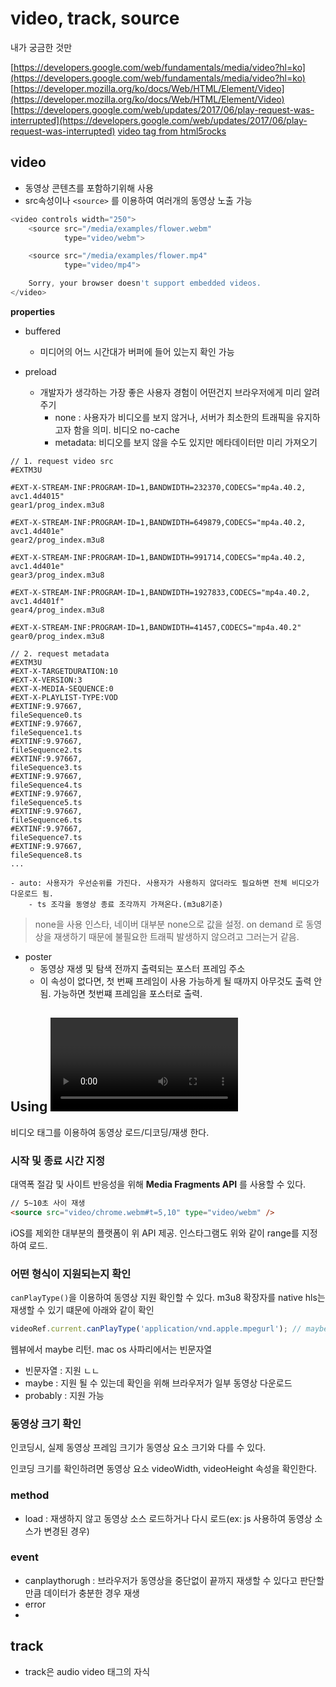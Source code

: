 # video, track, source

내가 궁금한 것만

[https://developers.google.com/web/fundamentals/media/video?hl=ko](https://developers.google.com/web/fundamentals/media/video?hl=ko)
[https://developer.mozilla.org/ko/docs/Web/HTML/Element/Video](https://developer.mozilla.org/ko/docs/Web/HTML/Element/Video)
[https://developers.google.com/web/updates/2017/06/play-request-was-interrupted](https://developers.google.com/web/updates/2017/06/play-request-was-interrupted)
[video tag from html5rocks](https://www.html5rocks.com/en/tutorials/video/basics/#toc-javascript)

## video

- 동영상 콘텐츠를 포함하기위해 사용
- src속성이나 `<source>` 를 이용하여 여러개의 동영상 노출 가능

```js
<video controls width="250">
    <source src="/media/examples/flower.webm"
            type="video/webm">

    <source src="/media/examples/flower.mp4"
            type="video/mp4">

    Sorry, your browser doesn't support embedded videos.
</video>
```

**properties**

- buffered

  - 미디어의 어느 시간대가 버퍼에 들어 있는지 확인 가능

- preload
  - 개발자가 생각하는 가장 좋은 사용자 경험이 어떤건지 브라우저에게 미리 알려주기
    - none : 사용자가 비디오를 보지 않거나, 서버가 최소한의 트래픽을 유지하고자 함을 의미. 비디오 no-cache
    - metadata: 비디오를 보지 않을 수도 있지만 메타데이터만 미리 가져오기

```
// 1. request video src
#EXTM3U

#EXT-X-STREAM-INF:PROGRAM-ID=1,BANDWIDTH=232370,CODECS="mp4a.40.2, avc1.4d4015"
gear1/prog_index.m3u8

#EXT-X-STREAM-INF:PROGRAM-ID=1,BANDWIDTH=649879,CODECS="mp4a.40.2, avc1.4d401e"
gear2/prog_index.m3u8

#EXT-X-STREAM-INF:PROGRAM-ID=1,BANDWIDTH=991714,CODECS="mp4a.40.2, avc1.4d401e"
gear3/prog_index.m3u8

#EXT-X-STREAM-INF:PROGRAM-ID=1,BANDWIDTH=1927833,CODECS="mp4a.40.2, avc1.4d401f"
gear4/prog_index.m3u8

#EXT-X-STREAM-INF:PROGRAM-ID=1,BANDWIDTH=41457,CODECS="mp4a.40.2"
gear0/prog_index.m3u8

// 2. request metadata
#EXTM3U
#EXT-X-TARGETDURATION:10
#EXT-X-VERSION:3
#EXT-X-MEDIA-SEQUENCE:0
#EXT-X-PLAYLIST-TYPE:VOD
#EXTINF:9.97667,
fileSequence0.ts
#EXTINF:9.97667,
fileSequence1.ts
#EXTINF:9.97667,
fileSequence2.ts
#EXTINF:9.97667,
fileSequence3.ts
#EXTINF:9.97667,
fileSequence4.ts
#EXTINF:9.97667,
fileSequence5.ts
#EXTINF:9.97667,
fileSequence6.ts
#EXTINF:9.97667,
fileSequence7.ts
#EXTINF:9.97667,
fileSequence8.ts
...
```

    - auto: 사용자가 우선순위를 가진다. 사용자가 사용하지 않더라도 필요하면 전체 비디오가 다운로드 됨.
        - ts 조각을 동영상 종료 조각까지 가져온다.(m3u8기준)

> none을 사용
> 인스타, 네이버 대부분 none으로 값을 설정. on demand 로 동영상을 재생하기 때문에 불필요한 트래픽 발생하지 않으려고 그러는거 같음.

- poster
  - 동영상 재생 및 탐색 전까지 출력되는 포스터 프레임 주소
  - 이 속성이 없다면, 첫 번째 프레임이 사용 가능하게 될 때까지 아무것도 출력 안됨. 가능하면 첫번쨰 프레임을 포스터로 출력.

## Using <video>

비디오 태그를 이용하여 동영상 로드/디코딩/재생 한다.

### 시작 및 종료 시간 지정

대역폭 절감 및 사이트 반응성을 위해 **Media Fragments API** 를 사용할 수 있다.

```html
// 5~10초 사이 재생
<source src="video/chrome.webm#t=5,10" type="video/webm" />
```

iOS를 제외한 대부분의 플랫폼이 위 API 제공. 인스타그램도 위와 같이 range를 지정하여 로드.

### 어떤 형식이 지원되는지 확인

`canPlayType()`을 이용하여 동영상 지원 확인할 수 있다. m3u8 확장자를 native hls는 재생할 수 있기 떄문에 아래와 같이 확인

```js
videoRef.current.canPlayType('application/vnd.apple.mpegurl'); // maybe
```

웹뷰에서 maybe 리턴. mac os 사파리에서는 빈문자열

- 빈문자열 : 지원 ㄴㄴ
- maybe : 지원 될 수 있는데 확인을 위해 브라우저가 일부 동영상 다운로드
- probably : 지원 가능

### 동영상 크기 확인

인코딩시, 실제 동영상 프레임 크기가 동영상 요소 크기와 다를 수 있다.

인코딩 크기를 확인하려면 동영상 요소 videoWidth, videoHeight 속성을 확인한다.

### method

- load : 재생하지 않고 동영상 소스 로드하거나 다시 로드(ex: js 사용하여 동영상 소스가 변경된 경우)

### event

- canplaythorugh : 브라우저가 동영상을 중단없이 끝까지 재생할 수 있다고 판단할 만큼 데이터가 충분한 경우 재생
- error
-

## track

- track은 audio video 태그의 자식

